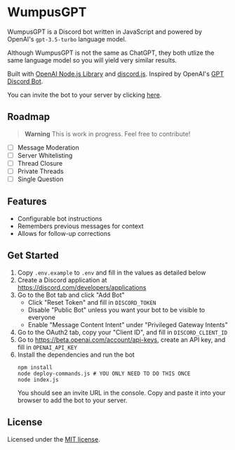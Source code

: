 # WumpusGPT

WumpusGPT is a Discord bot written in JavaScript and powered by OpenAI's `gpt-3.5-turbo` language model.

Although WumpusGPT is not the same as ChatGPT, they both utlize the same language model so you will yield very similar results.

Built with [OpenAI Node.js Library](https://github.com/openai/openai-node) and [discord.js](https://discord.js.org). Inspired by OpenAI's [GPT Discord Bot](https://github.com/openai/gpt-discord-bot).

You can invite the bot to your server by clicking [here](https://discord.com/api/oauth2/authorize?client_id=1054835849893793872&permissions=397284550656&scope=bot).

## Roadmap

> **Warning**
> This is work in progress. Feel free to contribute!

- [ ] Message Moderation
- [ ] Server Whitelisting
- [ ] Thread Closure
- [ ] Private Threads
- [ ] Single Question

## Features

- Configurable bot instructions
- Remembers previous messages for context
- Allows for follow-up corrections

## Get Started

1. Copy `.env.example` to `.env` and fill in the values as detailed below
1. Create a Discord application at https://discord.com/developers/applications
1. Go to the Bot tab and click "Add Bot"
    - Click "Reset Token" and fill in `DISCORD_TOKEN`
    - Disable "Public Bot" unless you want your bot to be visible to everyone
    - Enable "Message Content Intent" under "Privileged Gateway Intents"
1. Go to the OAuth2 tab, copy your "Client ID", and fill in `DISCORD_CLIENT_ID`
1. Go to https://beta.openai.com/account/api-keys, create an API key, and fill in `OPENAI_API_KEY`
1. Install the dependencies and run the bot
    ```
    npm install
    node deploy-commands.js # YOU ONLY NEED TO DO THIS ONCE
    node index.js
    ```
    You should see an invite URL in the console. Copy and paste it into your browser to add the bot to your server.

## License

Licensed under the [MIT license](https://github.com/biscxit/wumpus-gpt/blob/main/LICENSE).
